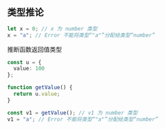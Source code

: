 ## 类型推论

```ts
let x = 0; // x 为 number 类型
x = "a"; // Error 不能将类型“"a"”分配给类型“number”
```

推断函数返回值类型
```ts
const u = {
  value: 100
};

function getValue() {
  return u.value;
}

const v1 = getValue(); // v1 为 number 类型
v1 = "a"; // Error 不能将类型“"a"”分配给类型“number”
```

